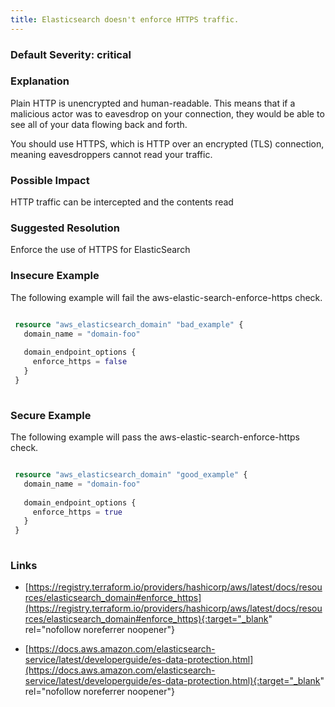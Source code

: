 ```yaml
---
title: Elasticsearch doesn't enforce HTTPS traffic.
---
```


### Default Severity: <span class="severity critical">critical</span>

### Explanation

Plain HTTP is unencrypted and human-readable. This means that if a malicious actor was to eavesdrop on your connection, they would be able to see all of your data flowing back and forth.

You should use HTTPS, which is HTTP over an encrypted (TLS) connection, meaning eavesdroppers cannot read your traffic.

### Possible Impact
HTTP traffic can be intercepted and the contents read

### Suggested Resolution
Enforce the use of HTTPS for ElasticSearch


### Insecure Example

The following example will fail the aws-elastic-search-enforce-https check.
```terraform

 resource "aws_elasticsearch_domain" "bad_example" {
   domain_name = "domain-foo"
 
   domain_endpoint_options {
     enforce_https = false
   }
 }
 
```



### Secure Example

The following example will pass the aws-elastic-search-enforce-https check.
```terraform

 resource "aws_elasticsearch_domain" "good_example" {
   domain_name = "domain-foo"
 
   domain_endpoint_options {
     enforce_https = true
   }
 }
 
```



### Links


- [https://registry.terraform.io/providers/hashicorp/aws/latest/docs/resources/elasticsearch_domain#enforce_https](https://registry.terraform.io/providers/hashicorp/aws/latest/docs/resources/elasticsearch_domain#enforce_https){:target="_blank" rel="nofollow noreferrer noopener"}

- [https://docs.aws.amazon.com/elasticsearch-service/latest/developerguide/es-data-protection.html](https://docs.aws.amazon.com/elasticsearch-service/latest/developerguide/es-data-protection.html){:target="_blank" rel="nofollow noreferrer noopener"}




